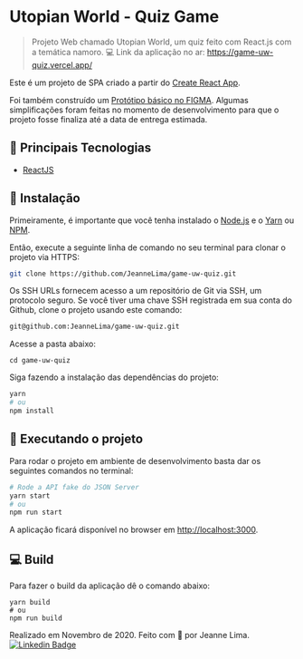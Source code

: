# Utopian World - Quiz Game
> Projeto Web chamado Utopian World, um quiz feito com React.js com a temática namoro.
> 💻 Link da aplicação no ar: https://game-uw-quiz.vercel.app/

Este é um projeto de SPA criado a partir do [Create React App](https://github.com/facebook/create-react-app).

Foi também construído um [Protótipo básico no FIGMA](https://www.figma.com/proto/TKfksISYNE0GkgwG2TYka1/Game-UW?node-id=2%3A71&scaling=min-zoom&page-id=0%3A1). Algumas simplificações foram feitas no momento de desenvolvimento para que o projeto fosse finaliza até a data de entrega estimada.

## 📌 Principais Tecnologias
- [ReactJS](https://reactjs.org/)

## 📂 Instalação 
Primeiramente, é importante que você tenha instalado o [Node.js](https://nodejs.org/en/download/) e o [Yarn](https://yarnpkg.com/) ou [NPM](https://www.npmjs.com/).

Então, execute a seguinte linha de comando no seu terminal para clonar o projeto via HTTPS:
```bash
git clone https://github.com/JeanneLima/game-uw-quiz.git
```

Os SSH URLs fornecem acesso a um repositório de Git via SSH, um protocolo seguro. Se você tiver uma chave SSH registrada em sua conta do Github, clone o projeto usando este comando:
```bash
git@github.com:JeanneLima/game-uw-quiz.git
```

Acesse a pasta abaixo:
```
cd game-uw-quiz
```

Siga fazendo a instalação das dependências do projeto:
```bash
yarn
# ou
npm install
```

## 🚀 Executando o projeto

Para rodar o projeto em ambiente de desenvolvimento basta dar os seguintes comandos no terminal:
```bash
# Rode a API fake do JSON Server
yarn start
# ou
npm run start
```

A aplicação ficará disponível no browser em [http://localhost:3000](http://localhost:3000).

## 💻 Build
Para fazer o build da aplicação dê o comando abaixo:
```
yarn build
# ou
npm run build
```

Realizado em Novembro de 2020. 
Feito com 💜 por Jeanne Lima.
[![Linkedin Badge](https://img.shields.io/badge/-LinkedIn-blue?style=flat-square&logo=Linkedin&logoColor=white)](https://www.linkedin.com/in/jeannecslima/)
